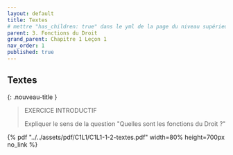 ```yaml
---
layout: default
title: Textes
# mettre "has_children: true" dans le yml de la page du niveau supérieur
parent: 3. Fonctions du Droit
grand_parent: Chapitre 1 Leçon 1
nav_order: 1
published: true
---
```

## Textes

{: .nouveau-title }
> EXERCICE INTRODUCTIF
>
> Expliquer le sens de la question "Quelles sont les fonctions du Droit ?"

{% pdf "../../assets/pdf/C1L1/C1L1-1-2-textes.pdf" width=80% height=700px no_link %}